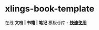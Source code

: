 # xlings-book-template

在线 **文档 | 书籍 | 笔记** 模板仓库 - [**快速使用**](https://ZZ7012.github.io/Tyrion-blog/)
